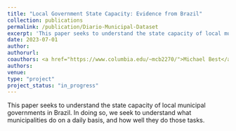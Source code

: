 ```yaml
---
title: "Local Government State Capacity: Evidence from Brazil"
collection: publications
permalink: /publication/Diario-Municipal-Dataset
excerpt: 'This paper seeks to understand the state capacity of local municipal governments in Brazil.'
date: 2023-07-01
author: 
authorurl: 
coauthors: <a href="https://www.columbia.edu/~mcb2270/">Michael Best</a>, <a href="https://renatalemos.com/">Renata Lemos</a>, & <a href="https://danielascur.com/">Daniela Scur</a>
authors:
venue: 
type: "project"
project_status: "in_progress"
---
```

This paper seeks to understand the state capacity of local municipal governments in Brazil. In doing so, we seek to understand what municipalities do on a daily basis, and how well they do those tasks.
